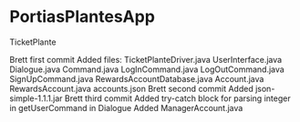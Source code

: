 # PortiasPlantesApp
TicketPlante

Brett first commit
  Added files:
    TicketPlanteDriver.java
    UserInterface.java
    Dialogue.java
    Command.java
    LogInCommand.java
    LogOutCommand.java
    SignUpCommand.java
    RewardsAccountDatabase.java
    Account.java
    RewardsAccount.java
    accounts.json
Brett second commit
  Added json-simple-1.1.1.jar
Brett third commit
  Added try-catch block for parsing integer in getUserCommand in Dialogue
  Added ManagerAccount.java
